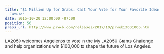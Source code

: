 ```yaml
---
title: "$1 Million Up for Grabs: Cast Your Vote for Your Favorite Ideas Shaping LA’s
  Future"
date: 2015-10-20 12:00:00 -07:00
position: 56
press_url: http://www.prweb.com/releases/2015/10/prweb13031085.htm
---
```


LA2050 welcomes Angelenos to vote in the My LA2050 Grants Challenge and help organizations win $100,000 to shape the future of Los Angeles.
